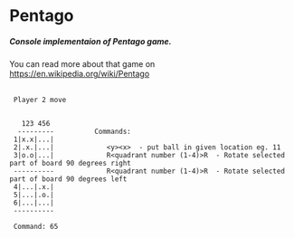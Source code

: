 # Pentago
##### Console implementaion of Pentago game.
You can read more about that game on https://en.wikipedia.org/wiki/Pentago
<br/><br/>

     Player 2 move


       123 456
      ---------          Commands:
     1|x.x|...|
     2|.x.|...|             <y><x>  - put ball in given location eg. 11
     3|o.o|...|             R<quadrant number (1-4)>R  - Rotate selected part of board 90 degrees right
     ----------             R<quadrant number (1-4)>R  - Rotate selected part of board 90 degrees left
     4|...|.x.|
     5|...|.o.|
     6|...|...|
     ----------

     Command: 65




